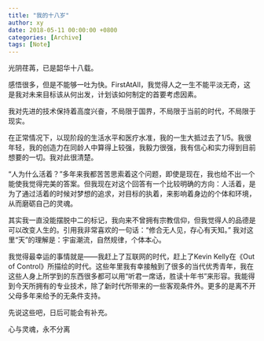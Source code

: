 ```yaml
---
title: "我的十八岁"
author: xy
date: 2018-05-11 00:00:00 +0800
categories: [Archive]
tags: [Note]
---
```


光阴荏苒，已是韶华十八载。

感悟很多，但是不能够一吐为快。FirstAtAll，我觉得人之一生不能平淡无奇，这是我对未来目标该从何出发，计划该如何制定的首要考虑因素。

我对先进的技术保持着高度兴奋，不局限于国界，不局限于当前的时代，不局限于现实。

在正常情况下，以现阶段的生活水平和医疗水准，我的一生大抵过去了1/5。我很年轻，我的创造力在同龄人中算得上较强，我毅力很强，我有信心和实力得到目前想要的一切。我对此很清楚。

“人为什么活着？”多年来我都苦苦思索着这个问题，即使是现在，我也给不出一个能使我觉得完美的答案。但我现在对这个回答有一个比较明确的方向：人活着，是为了通过活着的时候对梦想的追求，对目标的执着，来影响着身边的个体和环境，从而磨砺自己的灵魂。

其实我一直没能摆脱中二的标记，我向来不曾拥有宗教信仰，但我觉得人的品德是可以改变人生的。引用我非常喜欢的一句话：“修合无人见，存心有天知。” 我对这里“天”的理解是：宇宙潮流，自然规律，个体本心。

我觉得最幸运的事情就是——我赶上了互联网的时代，赶上了Kevin Kelly在《Out of Control》所描绘的时代。这些年里我有幸接触到了很多的当代优秀青年，我在这些人身上所学到的东西很多都可以用“听君一席话，胜读十年书”来形容。我能得到今天所拥有的专业技术，除了新时代所带来的一些客观条件外。更多的是离不开父母多年来给予的无条件支持。

先说这些吧，日后可能会有补充。

心与灵魂，永不分离
